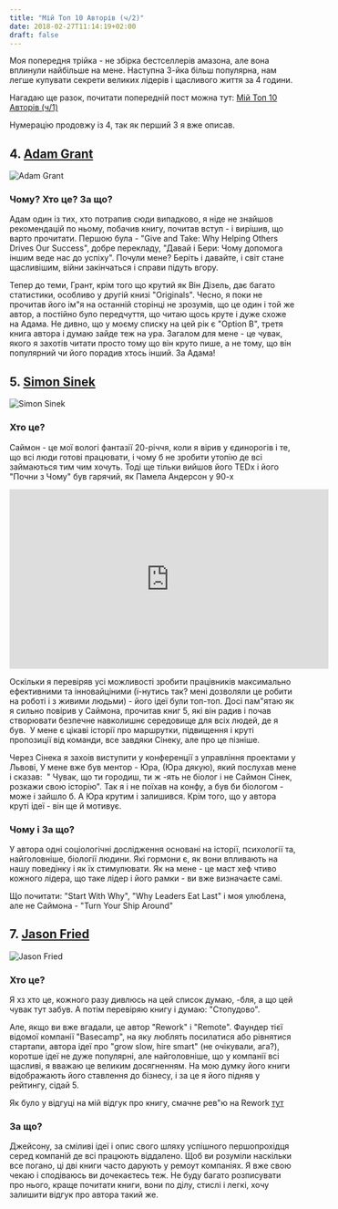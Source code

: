 ```yaml
---
title: "Мій Топ 10 Авторів (ч/2)"
date: 2018-02-27T11:14:19+02:00
draft: false
---
```


Моя попередня трійка - не збірка бестселлерів амазона, 
але вона вплинули найбільше на мене. Наступна 3-йка більш популярна, 
нам легше купувати секрети великих лідерів і щасливого життя за 4 години.

Нагадаю ще разок, почитати попередній пост можна тут: 
[Мій Топ 10 Авторів (ч/1)](https://ua.tarasmatsyk.com/blog/top-10-fav-authors/)

Нумерацію продовжу із 4, так як перший 3 я вже описав.

## 4. [Adam Grant](https://www.amazon.com/Adam-Grant/e/B00ATUAAWE/ref=sr_ntt_srch_lnk_1?qid=1519723820&sr=8-1)

![Adam Grant](https://images-na.ssl-images-amazon.com/images/I/71WSvS4L47L._UX250_.jpg "Adam Grant")

### Чому? Хто це? За що?

Адам один із тих, хто потрапив сюди випадково, я ніде не знайшов рекомендацій по ньому,
побачив книгу, почитав вступ - і вирішив, що варто прочитати.
Першою була - "Give and Take: Why Helping Others Drives Our Success", добре перекладу,
"Давай і Бери: Чому допомога іншим веде нас до успіху". Почули мене? Беріть і давайте,
і світ стане щасливішим, війни закінчаться і справи підуть вгору.


Тепер до теми, Грант, крім того що крутий як Він Дізель, дає багато статистики, особливо
у другій книзі "Originals". Чесно, я поки не прочитав його ім"я на останній сторінці не зрозумів,
що це один і той же автор, а постійно було передчуття, що читаю щось круте і дуже схоже на Адама.
Не дивно, що у моєму списку на цей рік є "Option B", третя книга автора і думаю зайде теж на ура.
Загалом для мене - це чувак, якого я захотів читати просто тому що він круто пише, 
а не тому, що він популярний чи його порадив хтось інший. За Адама!


## 5. [Simon Sinek](https://www.amazon.com/Simon-Sinek/e/B002CB2SDC/ref=dp_byline_cont_book_1)

![Simon Sinek](https://images-na.ssl-images-amazon.com/images/I/51yMIHz8PSL._UX250_.jpg "Simon Sinek")

### Хто це?

Саймон - це мої вологі фантазії 20-річчя, коли я вірив у єдинорогів і те, що всі люди 
готові працювати, і чому б не зробити утопію де всі займаються тим чим хочуть.
Тоді ще тільки вийшов його TEDx і його "Почни з Чому" був гарячий, як Памела Андерсон у 90-х

<iframe width="560" height="315" src="https://www.youtube.com/embed/lmyZMtPVodo?rel=0&amp;start=13" frameborder="0" allow="autoplay; encrypted-media" allowfullscreen></iframe>

Оскільки я перевіряв усі можливості зробити працівників максимально ефективними та інновайціними (ї-нутись так? мені дозволяли це робити на роботі і з живими людьми) - його ідеї були топ-топ. Досі пам"ятаю як я сильно повірив у Саймона, прочитав книг 5, які він радив і почав створювати безпечне навколишнє середовище для всіх людей, де я був.  У мене є цікаві історії про маршрутки, підвищення і круті пропозиції від команди, все завдяки Сінеку, але про це пізніше. 

Через Сінека я захоів виступити у конференції з управління проектами у Львові,
У мене вже був ментор - Юра, (Юра дякую), який послухав мене і сказав:  " Чувак, що ти городиш, ти ж -ять не біолог і не Саймон Сінек, розкажи свою історію". Так я і не поїхав на конфу, а був би біологом - може і зайшло б. А Юра крутим і залишився. Крім того, що у автора круті ідеї - він ще й мотивує.

### Чому і За що?
У автора одні соціологічні дослідження основані на історії, психології та, найголовніше, біології людини. Які гормони є, як вони впливають на нашу поведінку і як їх стимулювати. Як на мене - це маст хеф чтиво кожного лідера, що таке лідер і його рамки - ви вже визначаєте самі.

Що почитати:
"Start With Why", "Why Leaders Eat Last" і моя улюблена, але не Саймона - "Turn Your Ship Around"


## 7. [Jason Fried](https://www.amazon.com/Jason-Fried/e/B002MQ13PQ/ref=sr_ntt_srch_lnk_1?qid=1519725175&sr=1-1)

![Jason Fried](https://images-na.ssl-images-amazon.com/images/I/61ptq-euwzL._UX250_.jpg "Jason Fried")

### Хто це?

Я хз хто це, кожного разу дивлюсь на цей список думаю, -бля, а що цей чувак тут забув.
А потім перевіряю книгу і думаю: "Стопудово". 

Але, якщо ви вже вгадали, це автор "Rework" i "Remote".
Фаундер тієї відомої компанії "Basecamp", на яку люблять посилатися або рівнятися стартапи,
автора ідеї про "grow slow, hire smart" (не очікували, ага?), коротше ідеї не дуже популярні, але
найголовніше, що у компанії всі щасливі, я вважаю це великим досягненням. 
На мою думку його книги відображають його ставлення до бізнесу, і за це я його підняв у рейтингу, сідай 5.

Як було у відгуці на мій відгук про книгу, смачне рев"ю на Rework [тут](https://tamatsyk.blogspot.com/2016/06/2.html)


### За що?

Джейсону, за сміливі ідеї і опис свого шляху успішного першопрохідця серед компаній де всі працюють віддалено.
Щоб ви розуміли наскільки все погано, ці дві книги часто дарують у ремоут компаніях.
Я вже свою чекаю і сподіваюсь ви дочекаєтесь теж.
Не буду багато розписувати про нього, краще почитати книги, вони по ділу, стислі і легкі, хочу залишити відгук про автора такий же.



